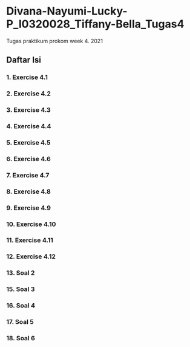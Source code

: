 # Divana-Nayumi-Lucky-P_I0320028_Tiffany-Bella_Tugas4
Tugas praktikum prokom week 4. 2021

## Daftar Isi
### 1. Exercise 4.1
### 2. Exercise 4.2
### 3. Exercise 4.3
### 4. Exercise 4.4
### 5. Exercise 4.5
### 6. Exercise 4.6
### 7. Exercise 4.7
### 8. Exercise 4.8
### 9. Exercise 4.9
### 10. Exercise 4.10
### 11. Exercise 4.11
### 12. Exercise 4.12
### 13. Soal 2
### 15. Soal 3
### 16. Soal 4
### 17. Soal 5
### 18. Soal 6
